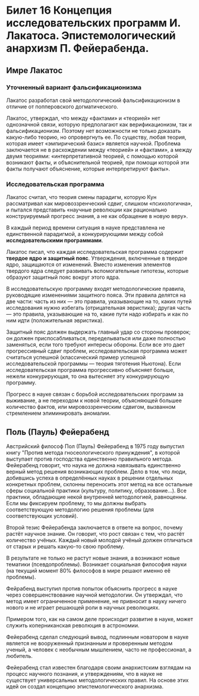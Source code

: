# Билет 16 Концепция исследовательских программ И. Лакатоса. Эпистемологический анархизм П. Фейерабенда.
## Имре Лакатос

### Уточненный вариант фальсификационизма
Лакатос разработал свой методологический фальсификационизм в отличие от попперовского догматического.

Лакатос, утверждал, что между «фактами» и «теорией» нет однозначной связи, которую предполагают как верификационизм, так и фальсификационизм. Поэтому нет возможности не только доказать какую-либо теорию, но опровергнуть ее. По существу, любая теория, которая имеет «эмпирический базис» является научной. Проблема заключается не в расхождении между «теорией» и «фактами», а между двумя теориями: «интерпретативной теорией, с помощью которой возникают факты, и объяснительной теорией, при помощи которой эти факты получают объяснение, которые интерпретируют факты».

### Исследовательская программа
Лакатос считал, что теория смены парадигм, которую Кун рассматривал как мировоззренческий сдвиг, слишком «психологична», и пытался представить «научные революции как рационально конструируемый прогресс знания, а не как обращение в новую веру».

В каждый период времени ситуация в науке представлена не единственной парадигмой, а конкурирующими между собой **исследовательскими программами**.

Лакатос писал, что каждая исследовательская программа содержит **твердое ядро и защитный пояс**. Утверждения, включенные в твердое ядро, защищаются от изменений. Вместо изменения элементов твердого ядра следует развивать вспомогательные гипотезы, которые образуют защитный пояс вокруг этого ядра.

В исследовательскую программу входят методологические правила, руководящие изменениями защитного пояса. Эти правила делятся на две части: часть из них — это правила, указывающие на то, каких путей исследования нужно избегать (отрицательная эвристика); другая часть — это правила, указывающие на то, какие пути надо избирать и как по ним идти (положительная эвристика).

Защитный пояс должен выдержать главный удар со стороны проверок; он должен приспосабливаться, переделываться или даже полностью заменяться, если того требуют интересы обороны. Если все это дает прогрессивный сдвиг проблем, исследовательская программа может считаться успешной (классический пример успешной исследовательской программы — теория тяготения Ньютона). Если исследовательская программа прогрессивно объясняет больше, нежели конкурирующая, то она вытесняет эту конкурирующую программу.

Прогресс в науке связан с борьбой исследовательских программ за выживание, а не переходом к новой теории, объясняющей большее количество фактов, или мировоззренческим сдвигом, вызванном стремлением элиминировать аномалии.

## Поль (Пауль) Фейерабенд
Австрийский философ Пол (Пауль) Фейерабенд в 1975 году выпустил книгу "Против метода гносеологического принуждения", в которой выступает против господства единственно правильного метода. Фейерабенд говорит, что наука не должна навязывать единственно верный метод решения возникающих проблем. Дело в том, что люди, добившись успеха в определённых науках в решении отдельных конкретных проблем, склонны переносить этот метод на все остальные сферы социальной практики (культуру, политику, образование...). Все практики, обладающие некой внутренней методологией, равноценны. Если мы фиксируем проблему, то мы должны выбрать соответствующую методологию решения проблемы (для соответствующих условий).

Второй тезис Фейерабенда заключается в ответе на вопрос, почему растёт научное знание. Он говорит, что рост связан с тем, что растёт количество учёных. Каждый новый молодой учёный должен отличаться от старых и решать какую-то свою проблему.

В результате не только не растут новые знания, а возникают новые тематики (псевдопроблемы). Возникает социальная философия науки (на текущий момент 80% философов в мире решают именно её проблемы).

Фейрабенд выступил против попыток объяснить прогресс в науке через совершенствование научной методологии. Он утверждал, что метод имеет ограниченное применение, не привносит в науку ничего нового и не играет решающей роли в научных революциях.

Примером того, как на самом деле происходит развитие в науке, может служить коперниканская революция в астрономии.

Фейерабенд сделал следующий вывод, подлинным новатором в науке является не вооруженный признанным и проверенным методом ученый, а человек с необычным мышлением, часто не профессионал, а любитель.

Фейерабенд стал известен благодаря своим анархистским взглядам на процесс научного познания, и утверждениям, что в науке не существует универсальных методологических правил. На основе этих идей он создал концепцию эпистемологического анархизма.

